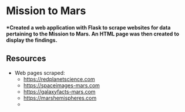 # Mission to Mars
#### *Created a web application with Flask to scrape websites for data pertaining to the Mission to Mars. An HTML page was then created to display the findings.

## Resources
- Web pages scraped:
  - https://redplanetscience.com
  - https://spaceimages-mars.com
  - https://galaxyfacts-mars.com
  - https://marshemispheres.com
  - 
